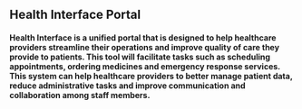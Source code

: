 ## Health Interface Portal

#### Health Interface is a unified portal that is designed to help healthcare providers streamline their operations and improve quality of care they provide to patients. This tool will facilitate tasks such as scheduling appointments, ordering medicines and emergency response services. This system can help healthcare providers to better manage patient data, reduce administrative tasks and improve communication and collaboration among staff members.
